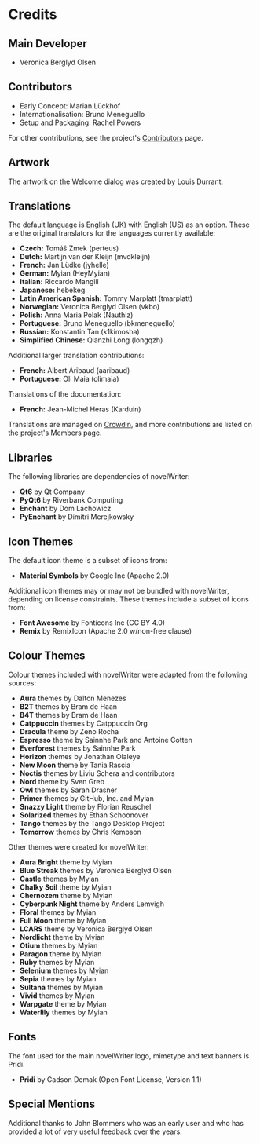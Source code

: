 # Credits

## Main Developer

* Veronica Berglyd Olsen

## Contributors

* Early Concept: Marian Lückhof
* Internationalisation: Bruno Meneguello
* Setup and Packaging: Rachel Powers

For other contributions, see the project's [Contributors](https://github.com/vkbo/novelWriter/graphs/contributors) page.

## Artwork

The artwork on the Welcome dialog was created by Louis Durrant.

## Translations

The default language is English (UK) with English (US) as an option. These are the original
translators for the languages currently available:

* **Czech:** Tomáš Zmek (perteus)
* **Dutch:** Martijn van der Kleijn (mvdkleijn)
* **French:** Jan Lüdke (jyhelle)
* **German:** Myian (HeyMyian)
* **Italian:** Riccardo Mangili
* **Japanese:** hebekeg
* **Latin American Spanish:** Tommy Marplatt (tmarplatt)
* **Norwegian:** Veronica Berglyd Olsen (vkbo)
* **Polish:** Anna Maria Polak (Nauthiz)
* **Portuguese:** Bruno Meneguello (bkmeneguello)
* **Russian:** Konstantin Tan (k1kimosha)
* **Simplified Chinese:** Qianzhi Long (longqzh)

Additional larger translation contributions:

* **French:** Albert Aribaud (aaribaud)
* **Portuguese:** Oli Maia (olimaia)

Translations of the documentation:

* **French:** Jean-Michel Heras (Karduin)

Translations are managed on [Crowdin](https://crowdin.com/project/novelwriter), and more
contributions are listed on the project's Members page.

## Libraries

The following libraries are dependencies of novelWriter:

* **Qt6** by Qt Company
* **PyQt6** by Riverbank Computing
* **Enchant** by Dom Lachowicz
* **PyEnchant** by Dimitri Merejkowsky

## Icon Themes

The default icon theme is a subset of icons from:

* **Material Symbols** by Google Inc (Apache 2.0)

Additional icon themes may or may not be bundled with novelWriter, depending on license
constraints. These themes include a subset of icons from:

* **Font Awesome** by Fonticons Inc (CC BY 4.0)
* **Remix** by RemixIcon (Apache 2.0 w/non-free clause)

## Colour Themes

Colour themes included with novelWriter were adapted from the following sources:

* **Aura** themes by Dalton Menezes
* **B2T** themes by Bram de Haan
* **B4T** themes by Bram de Haan
* **Catppuccin** themes by Catppuccin Org
* **Dracula** theme by Zeno Rocha
* **Espresso** theme by Sainnhe Park and Antoine Cotten
* **Everforest** themes by Sainnhe Park
* **Horizon** themes by Jonathan Olaleye
* **New Moon** theme by Tania Rascia
* **Noctis** themes by Liviu Schera and contributors
* **Nord** theme by Sven Greb
* **Owl** themes by Sarah Drasner
* **Primer** themes by GitHub, Inc. and Myian
* **Snazzy Light** theme by Florian Reuschel
* **Solarized** themes by Ethan Schoonover
* **Tango** themes by the Tango Desktop Project
* **Tomorrow** themes by Chris Kempson

Other themes were created for novelWriter:

* **Aura Bright** theme by Myian
* **Blue Streak** themes by Veronica Berglyd Olsen
* **Castle** themes by Myian
* **Chalky Soil** theme by Myian
* **Chernozem** theme by Myian
* **Cyberpunk Night** theme by Anders Lemvigh
* **Floral** themes by Myian
* **Full Moon** theme by Myian
* **LCARS** theme by Veronica Berglyd Olsen
* **Nordlicht** theme by Myian
* **Otium** themes by Myian
* **Paragon** theme by Myian
* **Ruby** themes by Myian
* **Selenium** themes by Myian
* **Sepia** themes by Myian
* **Sultana** themes by Myian
* **Vivid** themes by Myian
* **Warpgate** theme by Myian
* **Waterlily** themes by Myian

## Fonts

The font used for the main novelWriter logo, mimetype and text banners is Pridi.

* **Pridi** by Cadson Demak (Open Font License, Version 1.1)

## Special Mentions

Additional thanks to John Blommers who was an early user and who has provided a lot of very useful
feedback over the years.
